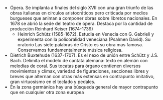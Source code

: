 - Ópera. Se implanta a finales del siglo XVII con una gran triunfo de las obras italianas en círculos aristocráticos pero criticada por medios burgueses que animan a componer obras sobre libretos nacionales. En 1678 se abrió la sede del teatro de ópera. Destaca por la cantidad de producción Reinhard Keiser (1674-1739)
  - Heinrich Schütz (1585-1672). Estudia en Venecia con G. Gabrieli y experimenta con la policoralidad veneciana (Psalmen David). Su oratorio Las siete palabras de Cristo es su obra mas famosa. Conservamos fundamentalmente música religiosa.
 - Dietrich Buxtehude (1637-1707). Es el nexo de unión entre Schütz y J.S. Bach. Delimita el modelo de cantata alemana: texto en alemán con melodías de coral. Sus tocatas para órgano contienen diversos movimientos y clímax, variedad de figuraciones, secciones libres y breves que alternan con otras más extensas en contrapunto imitativo, gran virtuosismo en el teclado y pedales.
- En la zona germánica hay una búsqueda general de mayor contrapunto que en cualquier otra zona europea
